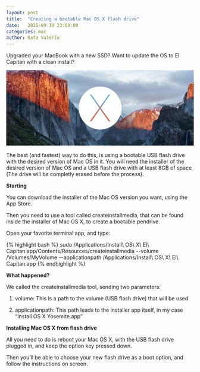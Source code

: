 ```yaml
---
layout: post
title:  "Creating a bootable Mac OS X flash drive"
date:   2015-09-30 23:00:00
categories: mac
author: Rafa Valério
---
```


Upgraded your MacBook with a new SSD? Want to update the OS to El Capitan with a clean install?

![Mac OS X El Capitan](/assets/posts/el-capitan.jpg)

The best (and fastest) way to do this, is using a bootable USB flash drive with the desired version of Mac OS in it.
You will need the installer of the desired version of Mac OS and a USB flash drive with at least 8GB of space (The drive will be completly erased before the process).

**Starting**

You can download the installer of the Mac OS version you want, using the App Store.

Then you need to use a tool called createinstallmedia, that can be found inside the installer of Mac OS X, to create a bootable pendrive.

Open your favorite terminal app, and type:

{% highlight bash %}
sudo /Applications/Install\ OS\ X\ El\ Capitan.app/Contents/Resources/createinstallmedia --volume /Volumes/MyVolume --applicationpath /Applications/Install\ OS\ X\ El\ Capitan.app
{% endhighlight %}

**What happened?**

We called the createinstallmedia tool, sending two parameters:

1. volume: This is a path to the volume (USB flash drive) that will be used

2. applicationpath: This path leads to the installer app itself, in my case “Install OS X Yosemite.app”

**Installing Mac OS X from flash drive**

All you need to do is reboot your Mac OS X, with the USB flash drive plugged in, and keep the option key pressed down.

Then you’ll be able to choose your new flash drive as a boot option, and follow the instructions on screen.
